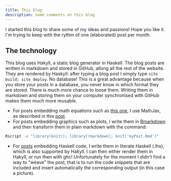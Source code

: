 ```yaml
---
title: This blog
description: some comments on this blog
---
```


I started this blog to share some of my ideas and passions!
Hope you like it. I'm trying to keep with the rythm of one (elaborated) post per month.

The technology
--------------

This blog uses Hakyll, a static blog generator in Haskell.
The blog posts are written in markdown and stored in GitHub, allong all the rest of the website.
They are rendered by Haskyll: after typing a blog post I simply type `site build; site deploy`.
No database! This is a great advantage because when you store your posts in a database, you never know in which format they are stored.
There is much more chance to loose them.
Writing them in markdown and storing them on your computer synchronised with GitHub makes them much more reusable.

* For posts embedding math equations such as [this one](2014-12-08-Car.html), I use MathJax, as described in this [post](http://travis.athougies.net/posts/2013-08-13-using-math-on-your-hakyll-blog.html).
* For posts embedding graphics such as plots, I write them in [Rmarkdown](http://rmarkdown.rstudio.com) and then transform them in plain markdown with the command:

```sh
Rscript -e "library(knitr); library(rmarkdown); knit('myPost.Rmd')"
```

* For [posts](2014-02-17-Cretan-Maze.html) embedding Haskell code, I write them in literate Haskell (.lhs), which is also supported by Hakyll. I can then either render them in Hakyll, or run then with ghc!
Unfortunately for the moment I didn't find a way to "weave" the post, that is to run the code snippets that are included and insert automatically the corresponding output (in this case a picture).
